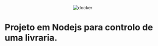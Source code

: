 <div align="center">
    <img src="https://upload.wikimedia.org/wikipedia/commons/thumb/d/d9/Node.js_logo.svg/1200px-Node.js_logo.svg.png" alt="docker"/>
</div>

# Projeto em Nodejs para controlo de uma livraria.
